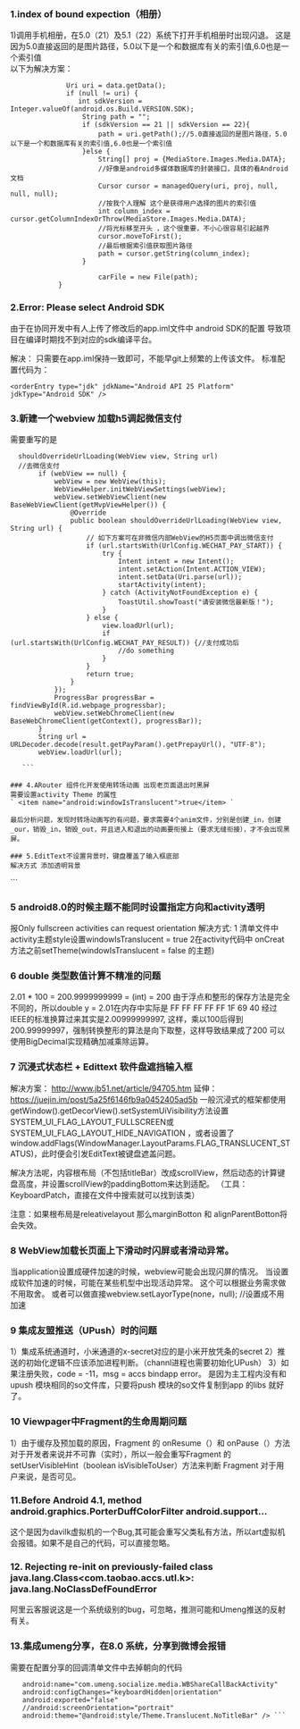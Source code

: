
### 1.index of bound expection（相册）

1)调用手机相册，在5.0（21）及5.1（22）系统下打开手机相册时出现闪退。
这是因为5.0直接返回的是图片路径，5.0以下是一个和数据库有关的索引值,6.0也是一个索引值  
以下为解决方案：

  ``` 
                Uri uri = data.getData();  
                if (null != uri) {  
                   int sdkVersion = Integer.valueOf(android.os.Build.VERSION.SDK);  
                    String path = "";  
                    if (sdkVersion == 21 || sdkVersion == 22){  
                        path = uri.getPath();//5.0直接返回的是图片路径，5.0以下是一个和数据库有关的索引值,6.0也是一个索引值  
                    }else {  
                        String[] proj = {MediaStore.Images.Media.DATA};  
                        //好像是android多媒体数据库的封装接口，具体的看Android文档  
                        Cursor cursor = managedQuery(uri, proj, null, null, null);  
                        //按我个人理解 这个是获得用户选择的图片的索引值  
                        int column_index = cursor.getColumnIndexOrThrow(MediaStore.Images.Media.DATA);  
                        //将光标移至开头 ，这个很重要，不小心很容易引起越界  
                        cursor.moveToFirst();  
                        //最后根据索引值获取图片路径  
                        path = cursor.getString(column_index);  
                    }  
  
                        carFile = new File(path);  
              }               
  ```
### 2.Error: Please select Android SDK
由于在协同开发中有人上传了修改后的app.iml文件中 android SDK的配置
导致项目在编译时期找不到对应的sdk编译平台。

解决： 只需要在app.iml保持一致即可，不能早git上频繁的上传该文件。
标准配置代码为：

 ` <orderEntry type="jdk" jdkName="Android API 25 Platform" jdkType="Android SDK" /> `

### 3.新建一个webview 加载h5调起微信支付
 需要重写的是 
 ```
   shouldOverrideUrlLoading(WebView view, String url)
   //去微信支付
        if (webView == null) {
            webView = new WebView(this);
            WebViewHelper.initWebViewSettings(webView);
            webView.setWebViewClient(new BaseWebViewClient(getMvpViewHelper()) {
                @Override
                public boolean shouldOverrideUrlLoading(WebView view, String url) {
                    // 如下方案可在非微信内部WebView的H5页面中调出微信支付
                    if (url.startsWith(UrlConfig.WECHAT_PAY_START)) {
                        try {
                            Intent intent = new Intent();
                            intent.setAction(Intent.ACTION_VIEW);
                            intent.setData(Uri.parse(url));
                            startActivity(intent);
                        } catch (ActivityNotFoundException e) {
                            ToastUtil.showToast("请安装微信最新版！");
                        }
                    } else {
                        view.loadUrl(url);
                        if (url.startsWith(UrlConfig.WECHAT_PAY_RESULT)) {//支付成功后
                            //do something
                        }
                    }
                    return true;
                }
            });
            ProgressBar progressBar = findViewById(R.id.webpage_progressbar);
            webView.setWebChromeClient(new BaseWebChromeClient(getContext(), progressBar));
        }
        String url = URLDecoder.decode(result.getPayParam().getPrepayUrl(), "UTF-8");
        webView.loadUrl(url);
        
    ```

### 4.ARouter 组件化开发使用转场动画 出现老页面退出时黑屏
需要设置activity Theme 的属性
 ` <item name="android:windowIsTranslucent">true</item> `

最后分析问题，发现时转场动画写的有问题，要求需要4个anim文件，分别是创建_in，创建_our，销毁_in，销毁_out，并且进入和退出的动画要衔接上（要求无缝衔接），才不会出现黑屏。

### 5.EditText不设置背景时，键盘覆盖了输入框底部
解决方式 添加透明背景
 ```
<?xml version="1.0" encoding="UTF-8"?>
<layer-list xmlns:android="http://schemas.android.com/apk/res/android">
    <!-- 主体背景颜色值 -->
    <item>
        <shape android:shape="rectangle">
            <solid android:color="@color/transparent" />
            <padding android:bottom="xxdp" />
        </shape>
    </item>
</layer-list>
 ```

### 5 android8.0的时候主题不能同时设置指定方向和activity透明
报Only fullscreen activities can request orientation
解决方式:
1 清单文件中activity主题style设置windowIsTranslucent = true
2在activity代码中 onCreat方法之前setTheme(windowIsTranslucent  = false 的主题)

### 6 double 类型数值计算不精准的问题
2.01 * 100 = 200.9999999999 = (int) = 200
由于浮点和整形的保存方法是完全不同的，所以double y = 2.01在内存中实际是
FF FF FF FF FF 1F 69 40
经过IEEE的标准换算过来其实是2.00999999997, 这样，乘以100后得到200.99999997，强制转换整形的算法是向下取整，这样导致结果成了200
可以使用BigDecimal实现精确加减乘除运算。

### 7 沉浸式状态栏 + Edittext  软件盘遮挡输入框
解决方案： http://www.jb51.net/article/94705.htm
延伸： https://juejin.im/post/5a25f6146fb9a0452405ad5b
一般沉浸式的框架都使用getWindow().getDecorView().setSystemUiVisibility方法设置SYSTEM_UI_FLAG_LAYOUT_FULLSCREEN或SYSTEM_UI_FLAG_LAYOUT_HIDE_NAVIGATION ，或者设置了window.addFlags(WindowManager.LayoutParams.FLAG_TRANSLUCENT_STATUS)，此时便会引发EditText被键盘遮盖问题。

解决方法呢，内容根布局（不包括titleBar）改成scrollView，然后动态的计算键盘高度，并设置scrollView的paddingBottom来达到适配。 （工具： KeyboardPatch，直接在文件中搜索就可以找到该类）

注意：如果根布局是releativelayout 那么marginBotton 和 alignParentBotton将会失效。

### 8 WebView加载长页面上下滑动时闪屏或者滑动异常。
当application设置成硬件加速的时候，webview可能会出现闪屏的情况。
当设置成软件加速的时候，可能在某些机型中出现活动异常。
这个可以根据业务需求做不用取舍。
或者可以做直接webview.setLayorType(none，null); //设置成不用加速


### 9 集成友盟推送（UPush）时的问题
1）集成系统通道时，小米通道的x-secret对应的是小米开放凭条的secret
2）推送的初始化逻辑不应该添加进程判断。（channl进程也需要初始化UPush）
3）如果注册失败，code = -11，msg = accs bindapp error。 是因为主工程内没有和upush 模块相同的so文件库，只要将push 模块的so文件复制到app 的libs 就好了。


### 10 Viewpager中Fragment的生命周期问题
1）由于缓存及预加载的原因，Fragment 的 onResume（）和 onPause（）方法对于开发者来说并不可靠（实时），所以一般会重写Fragment 的 setUserVisibleHint（boolean isVisibleToUser）方法来判断 Fragment 对于用户来说，是否可见。


### 11.Before Android 4.1, method android.graphics.PorterDuffColorFilter android.support...
这个是因为davilk虚拟机的一个Bug,其可能会重写父类私有方法，所以art虚拟机会报错。如果不是自己的代码，可以直接忽略。


### 12. Rejecting re-init on previously-failed class java.lang.Class<com.taobao.accs.utl.k>: java.lang.NoClassDefFoundError
阿里云客服说这是一个系统级别的bug，可忽略，推测可能和Umeng推送的反射有关。


### 13.集成umeng分享，在8.0 系统，分享到微博会报错
需要在配置分享的回调清单文件中去掉朝向的代码
 ``` <activity
    android:name="com.umeng.socialize.media.WBShareCallBackActivity"
    android:configChanges="keyboardHidden|orientation"
    android:exported="false"
    //android:screenOrientation="portrait"
    android:theme="@android:style/Theme.Translucent.NoTitleBar" /> ```





